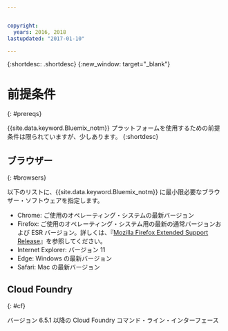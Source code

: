```yaml
---


copyright:
  years: 2016, 2018
lastupdated: "2017-01-10"

---
```


{:shortdesc: .shortdesc}
{:new_window: target="_blank"}

# 前提条件
{: #prereqs}

{{site.data.keyword.Bluemix_notm}} プラットフォームを使用するための前提条件は限られていますが、少しあります。
{:shortdesc}

## ブラウザー
{: #browsers}

以下のリストに、{{site.data.keyword.Bluemix_notm}} に最小限必要なブラウザー・ソフトウェアを指定します。

 * Chrome: ご使用のオペレーティング・システムの最新バージョン
 * Firefox: ご使用のオペレーティング・システム用の最新の通常バージョンおよび ESR バージョン。詳しくは、『[Mozilla Firefox Extended Support Release](https://www.mozilla.org/firefox/organizations/)』を参照してください。
 * Internet Explorer: バージョン 11
 * Edge: Windows の最新バージョン
 * Safari: Mac の最新バージョン

## Cloud Foundry
{: #cf}

バージョン 6.5.1 以降の Cloud Foundry コマンド・ライン・インターフェース
